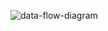 ![data-flow-diagram](https://github.com/user-attachments/assets/42297536-d6c9-4f12-8d1d-df25cb997808)
